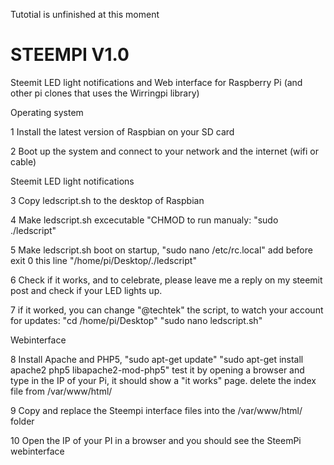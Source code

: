 Tutotial is unfinished at this moment


# STEEMPI V1.0
Steemit LED light notifications and Web interface for Raspberry Pi (and other pi clones that uses the Wirringpi library)

Operating system

1 Install the latest version of Raspbian on your SD card

2 Boot up the system and connect to your network and the internet (wifi or cable)



Steemit LED light notifications 

3 Copy ledscript.sh to the desktop of Raspbian

4 Make ledscript.sh excecutable "CHMOD    to run manualy: "sudo ./ledscript"

5 Make ledscript.sh boot on startup, "sudo nano /etc/rc.local" add before exit 0 this line "/home/pi/Desktop/./ledscript"

6 Check if it works, and to celebrate, please leave me a reply on my steemit post and check if your LED lights up.

7 if it worked, you can change "@techtek" the script, to watch your account for updates: "cd /home/pi/Desktop"   "sudo nano ledscript.sh"



Webinterface

8 Install Apache and PHP5, "sudo apt-get update"   "sudo apt-get install apache2 php5 libapache2-mod-php5" test it by opening a browser and type in the IP of your Pi, it should show a "it works" page. delete the index file from /var/www/html/

9 Copy and replace the Steempi interface files into the /var/www/html/ folder

10 Open the IP of your PI in a browser and you should see the SteemPi webinterface
